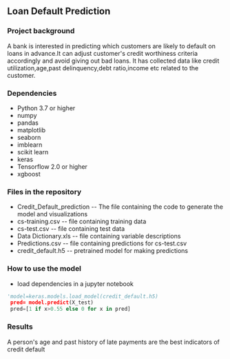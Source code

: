 ## Loan Default Prediction

### Project background
A bank is interested in predicting which customers are likely to default on loans in advance.It can adjust customer's credit worthiness criteria accordingly and avoid giving out bad loans. It has collected data like credit utilization,age,past delinquency,debt ratio,income etc related to the customer. 

### Dependencies
+ Python 3.7 or higher
+ numpy
+ pandas 
+ matplotlib
+ seaborn
+ imblearn
+ scikit learn
+ keras
+ Tensorflow 2.0 or higher
+ xgboost


### Files in the repository
+ Credit_Default_prediction -- The file containing the code to generate the model and visualizations
+ cs-training.csv -- file containing training data
+ cs-test.csv  -- file containing test data
+ Data Dictionary.xls -- file containing variable descriptions
+ Predictions.csv -- file containing predictions for cs-test.csv
+ credit_default.h5 -- pretrained model for making predictions

### How to use the model
+ load dependencies in a jupyter notebook 

```python 
'model=keras.models.load_model(credit_default.h5)  
 pred= model.predict(X_test) 
 pred=[1 if x>0.55 else 0 for x in pred]
 ```



### Results
A person's age and past history of late payments are the best indicators of credit default
